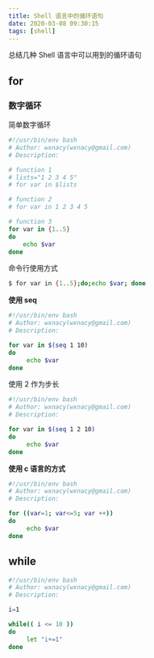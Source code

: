 ```yaml
---
title: Shell 语言中的循环语句
date: 2020-03-08 09:30:15
tags: [shell]
---
```


总结几种 Shell 语言中可以用到的循环语句

<!-- more -->
<!-- toc -->

## for

### 数字循环

简单数字循环

```bash
#!/usr/bin/env bash
# Author: wxnacy(wxnacy@gmail.com)
# Description:

# function 1
# lists="1 2 3 4 5"
# for var in $lists

# function 2
# for var in 1 2 3 4 5

# function 3
for var in {1..5}
do
    echo $var
done
```

命令行使用方式

```bash
$ for var in {1..5};do;echo $var; done
```

**使用 seq**

```bash
#!/usr/bin/env bash
# Author: wxnacy(wxnacy@gmail.com)
# Description:

for var in $(seq 1 10)
do
     echo $var
done
```

使用 2 作为步长

```bash
#!/usr/bin/env bash
# Author: wxnacy(wxnacy@gmail.com)
# Description:

for var in $(seq 1 2 10)
do
     echo $var
done
```

**使用 c 语言的方式**

```bash
#!/usr/bin/env bash
# Author: wxnacy(wxnacy@gmail.com)
# Description:

for ((var=1; var<=5; var ++))
do
     echo $var
done
```

## while

```bash
#!/usr/bin/env bash
# Author: wxnacy(wxnacy@gmail.com)
# Description:

i=1

while(( i <= 10 ))
do
     let "i+=1"
done
```
